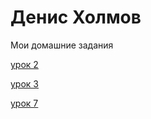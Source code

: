 # Денис Холмов
Мои домашние задания

 [урок 2](https://disk.yandex.ru/client/disk/графика "Моя готовая домашка")
 
 [урок 3](https://codepen.io/denisholmov/pen/wRwrZm "Моя готовая домашка")
 
 [урок 7](https://denisholmov.github.io/lesson_7/DZmaket.html "Моя готовая домашка")
